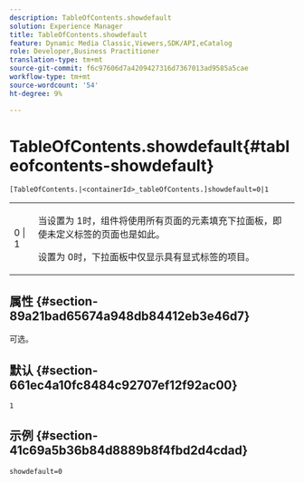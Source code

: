 ```yaml
---
description: TableOfContents.showdefault
solution: Experience Manager
title: TableOfContents.showdefault
feature: Dynamic Media Classic,Viewers,SDK/API,eCatalog
role: Developer,Business Practitioner
translation-type: tm+mt
source-git-commit: f6c97606d7a4209427316d7367013ad9585a5cae
workflow-type: tm+mt
source-wordcount: '54'
ht-degree: 9%

---
```



# TableOfContents.showdefault{#tableofcontents-showdefault}

`[TableOfContents.|<containerId>_tableOfContents.]showdefault=0|1`

<table id="table_BE34F807437C4955A2A640495E05138F"> 
 <tbody> 
  <tr> 
   <td> <p> <span class="codeph"> 0 | 1</span> </p> </td> 
   <td> <p> 当设置为<span class="codeph"> 1</span>时，组件将使用所有页面的元素填充下拉面板，即使未定义标签的页面也是如此。 </p> <p>设置为<span class="codeph"> 0</span>时，下拉面板中仅显示具有显式标签的项目。 </p> </td> 
  </tr> 
 </tbody> 
</table>

## 属性 {#section-89a21bad65674a948db84412eb3e46d7}

可选。

## 默认 {#section-661ec4a10fc8484c92707ef12f92ac00}

`1`

## 示例 {#section-41c69a5b36b84d8889b8f4fbd2d4cdad}

`showdefault=0`
